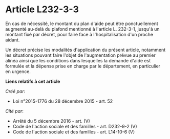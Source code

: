 # Article L232-3-3

En cas de nécessité, le montant du plan d'aide peut être ponctuellement augmenté au-delà du plafond mentionné à l'article L.
232-3-1, jusqu'à un montant fixé par décret, pour faire face à l'hospitalisation d'un proche aidant. 

Un décret précise les modalités d'application du présent article, notamment les situations pouvant faire l'objet de
l'augmentation prévue au premier alinéa ainsi que les conditions dans lesquelles la demande d'aide est formulée et la dépense
prise en charge par le département, en particulier en urgence.

**Liens relatifs à cet article**

_Créé par_:

  - Loi n°2015-1776 du 28 décembre 2015 - art. 52

_Cité par_:

  - Arrêté du 5 décembre 2016 - art. (V)
  - Code de l'action sociale et des familles - art. D232-9-2 (V)
  - Code de l'action sociale et des familles - art. L14-10-6 (V)
